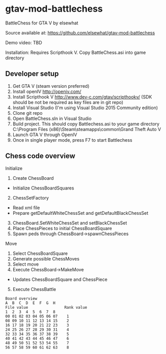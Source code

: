 # gtav-mod-battlechess
BattleChess for GTA V by elsewhat

Source available at: https://github.com/elsewhat/gtav-mod-battlechess

Demo video: TBD

Installation: Requires Scripthook V. Copy BattleChess.asi into game directory

## Developer setup
1. Get GTA V (steam version preferred)
2. Install openIV http://openiv.com/
3. Install Scripthook V http://www.dev-c.com/gtav/scripthookv/
(SDK should be not be required as key files are in git repo)
4. Install Visual Studio (I'm using Visual Studio 2015 Community edition)
5. Clone git repo
6. Open BattleChess.sln in Visual Studio
7. Build project. This should copy Battlechess.asi to your game directory 
C:\Program Files (x86)\Steam\steamapps\common\Grand Theft Auto V
8. Launch GTA V through OpenIV
9. Once in single player mode, press F7 to start Battlechess


## Chess code overview
Initialize
1. Create ChessBoard
- Initialize ChessBoardSquares 
2. ChessSetFactory 
- Read xml file
- Prepare getDefaultWhiteChessSet and getDefaultBlackChessSet
3. ChessBoard.SetWhiteChessSet and setBlackChessSet
4. Place ChessPieces to initial ChessBoardSquare
5. Spawn peds through ChessBoard->spawnChessPieces

Move
1. Select ChessBoardSquare
2. Generate possible ChessMoves
3. Select move
4. Execute ChessBoard->MakeMove
- Updates ChessBoardSquare and ChessPiece
5. Execute ChessBattle

```
Board overview
A  B  C  D  E  F  G  H
File value                Rank value
1  2  3  4  5  6  7  8
00 01 02 03 04 05 06 07    1
08 09 10 11 12 13 14 15    2
16 17 18 19 20 21 22 23    3
24 25 26 27 28 29 30 31    4
32 33 34 35 36 37 38 39    5
40 41 42 43 44 45 46 47    6
48 49 50 51 52 53 54 55    7
56 57 58 59 60 61 62 63    8
```
